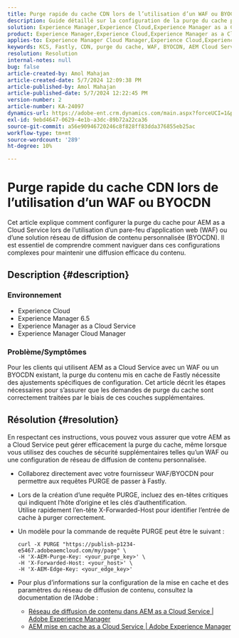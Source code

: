 ```yaml
---
title: Purge rapide du cache CDN lors de l’utilisation d’un WAF ou BYOCDN
description: Guide détaillé sur la configuration de la purge du cache pour AEM as a Cloud Service lors de l’utilisation d’un WAF ou BYOCDN.
solution: Experience Manager,Experience Cloud,Experience Manager as a Cloud Service
product: Experience Manager,Experience Cloud,Experience Manager as a Cloud Service
applies-to: Experience Manager Cloud Manager,Experience Cloud,Experience Manager as a Cloud Service,Experience Manager 6.5
keywords: KCS, Fastly, CDN, purge du cache, WAF, BYOCDN, AEM Cloud Service, Imperva, proxy inverse, X-Forwarded-Host, X-AEM-Purge-Key, X-AEM-Edge-Key, commande curl, invalidation du cache.
resolution: Resolution
internal-notes: null
bug: false
article-created-by: Amol Mahajan
article-created-date: 5/7/2024 12:09:38 PM
article-published-by: Amol Mahajan
article-published-date: 5/7/2024 12:22:45 PM
version-number: 2
article-number: KA-24097
dynamics-url: https://adobe-ent.crm.dynamics.com/main.aspx?forceUCI=1&pagetype=entityrecord&etn=knowledgearticle&id=fe69faa6-6a0c-ef11-9f8a-6045bd006704
exl-id: 9ebd4647-0629-4e1b-a3dc-89b72a22ca36
source-git-commit: a56e90946720246c8f828ff83dda376855eb25ac
workflow-type: tm+mt
source-wordcount: '289'
ht-degree: 10%

---
```


# Purge rapide du cache CDN lors de l’utilisation d’un WAF ou BYOCDN


Cet article explique comment configurer la purge du cache pour AEM as a Cloud Service lors de l’utilisation d’un pare-feu d’application web (WAF) ou d’une solution réseau de diffusion de contenu personnalisée (BYOCDN). Il est essentiel de comprendre comment naviguer dans ces configurations complexes pour maintenir une diffusion efficace du contenu.

## Description {#description}


### <b>Environnement</b>

- Experience Cloud
- Experience Manager 6.5
- Experience Manager as a Cloud Service
- Experience Manager Cloud Manager




### <b>Problème/Symptômes</b>

Pour les clients qui utilisent AEM as a Cloud Service avec un WAF ou un BYOCDN existant, la purge du contenu mis en cache de Fastly nécessite des ajustements spécifiques de configuration. Cet article décrit les étapes nécessaires pour s’assurer que les demandes de purge du cache sont correctement traitées par le biais de ces couches supplémentaires.


## Résolution {#resolution}


En respectant ces instructions, vous pouvez vous assurer que votre AEM as a Cloud Service peut gérer efficacement la purge du cache, même lorsque vous utilisez des couches de sécurité supplémentaires telles qu’un WAF ou une configuration de réseau de diffusion de contenu personnalisée.

- Collaborez directement avec votre fournisseur WAF/BYOCDN pour permettre aux requêtes PURGE de passer à Fastly.
- Lors de la création d’une requête PURGE, incluez des en-têtes critiques qui indiquent l’hôte d’origine et les clés d’authentification. <br>    Utilise rapidement l’en-tête X-Forwarded-Host pour identifier l’entrée de cache à purger correctement.
- Un modèle pour la commande de requête PURGE peut être le suivant :




  ```
  curl -X PURGE "https://publish-p1234-e5467.adobeaemcloud.com/my/page" \
  -H 'X-AEM-Purge-Key: <your_purge_key>' \
  -H 'X-Forwarded-Host: <your_host>' \
  -H 'X-AEM-Edge-Key: <your_edge_key>'
  ```




- Pour plus d’informations sur la configuration de la mise en cache et des paramètres du réseau de diffusion de contenu, consultez la documentation de l’Adobe :
   - [Réseau de diffusion de contenu dans AEM as a Cloud Service | Adobe Experience Manager](https://experienceleague.adobe.com/docs/experience-manager-cloud-service/implementing/content-delivery/cdn.html)
   - [AEM mise en cache as a Cloud Service | Adobe Experience Manager](https://experienceleague.adobe.com/docs/experience-manager-cloud-service/implementing/content-delivery/caching.html)
